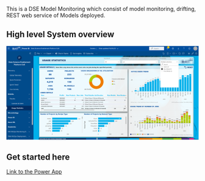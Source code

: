 
This is a DSE Model Monitoring which consist of model monitoring, drifting, REST web service of Models deployed.


## High level System overview
![CoE.png](https://github.com/PrezSeah/galleryres/blob/main/dse-app/platform-coe/images/Platform-CoE-2-Dataiku.png)

## Get started here
[Link to the Power App](https://app.powerbi.com/Redirect?action=OpenApp&appId=acf0bf50-01bd-4436-aea5-c211fb8daf9f&ctid=ff9c7474-421d-4957-8d47-c4b64dec87b5&source=portal&screenColor=rgba%280%2C+79%2C+159%2C+1%29&skipAppMetadata=true)

